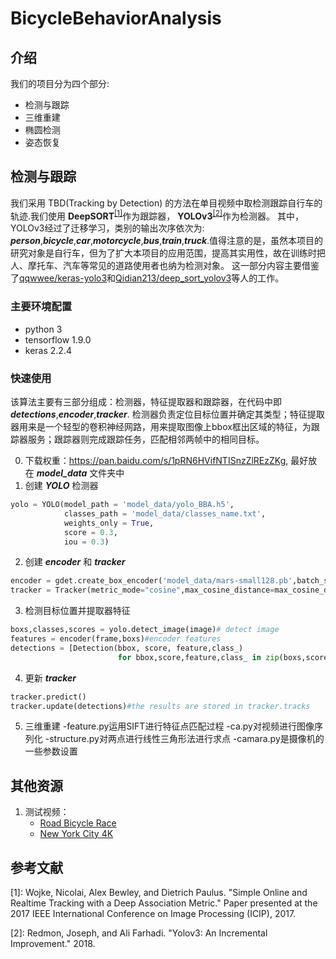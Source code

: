 # BicycleBehaviorAnalysis
## 介绍
我们的项目分为四个部分:
- 检测与跟踪
- 三维重建
- 椭圆检测
- 姿态恢复
## 检测与跟踪
我们采用 TBD(Tracking by Detection) 的方法在单目视频中取检测跟踪自行车的轨迹.我们使用 **DeepSORT**<sup>[[1]](#1)</sup>作为跟踪器， **YOLOv3**<sup>[[2]](#2)</sup>作为检测器。
其中，YOLOv3经过了迁移学习，类别的输出次序依次为: ***person***,***bicycle***,***car***,***motorcycle***,***bus***,***train***,***truck***.值得注意的是，虽然本项目的研究对象是自行车，但为了扩大本项目的应用范围，提高其实用性，故在训练时把人、摩托车、汽车等常见的道路使用者也纳为检测对象。
这一部分内容主要借鉴了[qqwwee/keras-yolo3](https://github.com/qqwweee/keras-yolo3)和[Qidian213/deep_sort_yolov3](https://github.com/Qidian213/deep_sort_yolov3)等人的工作。
### 主要环境配置
- python 3
- tensorflow 1.9.0
- keras 2.2.4
### 快速使用
该算法主要有三部分组成：检测器，特征提取器和跟踪器，在代码中即 ***detections***,***encoder***,***tracker***. 检测器负责定位目标位置并确定其类型；特征提取器用来是一个轻型的卷积神经网路，用来提取图像上bbox框出区域的特征，为跟踪器服务；跟踪器则完成跟踪任务，匹配相邻两帧中的相同目标。

0. 下载权重：https://pan.baidu.com/s/1pRN6HVifNTISnzZlREzZKg, 最好放在 ***model_data*** 文件夹中
1. 创建 ***YOLO*** 检测器
```python
yolo = YOLO(model_path = 'model_data/yolo_BBA.h5',
            classes_path = 'model_data/classes_name.txt',
            weights_only = True,
            score = 0.3,
            iou = 0.3)
```
2. 创建 ***encoder*** 和 ***tracker***
```python
encoder = gdet.create_box_encoder('model_data/mars-small128.pb',batch_size=1)
tracker = Tracker(metric_mode="cosine",max_cosine_distance=max_cosine_distance,nn_budget=nn_budget)#defaultly max_cosine_distance = 0.3, nn_budget = None
```
3. 检测目标位置并提取器特征
```python
boxs,classes,scores = yolo.detect_image(image)# detect image
features = encoder(frame,boxs)#encoder features
detections = [Detection(bbox, score, feature,class_)
                        for bbox,score,feature,class_ in zip(boxs,scores,features,classes)] # create dectectors
```
4. 更新 ***tracker***
```python
tracker.predict()
tracker.update(detections)#the results are stored in tracker.tracks
```
5. 三维重建
-feature.py运用SIFT进行特征点匹配过程 
-ca.py对视频进行图像序列化 
-structure.py对两点进行线性三角形法进行求点 
-camara.py是摄像机的一些参数设置

## 其他资源
1. 测试视频：
    - [Road Bicycle Race](https://pan.baidu.com/s/1FJ1vEFBoucHJTQBrFEWXOQ)
    - [New York City 4K](https://pan.baidu.com/s/15lP9ZhgeIrXm0BZqBG1tiQ)

## 参考文献
<a name="1">[1]</a>: Wojke, Nicolai, Alex Bewley, and Dietrich Paulus. "Simple Online and Realtime Tracking with a Deep Association Metric." Paper presented at the 2017 IEEE International Conference on Image Processing (ICIP), 2017.

<a name="2">[2]</a>: Redmon, Joseph, and Ali Farhadi. "Yolov3: An Incremental Improvement."  2018.
